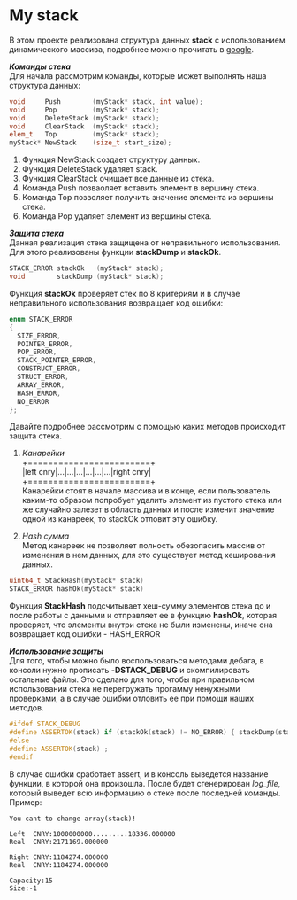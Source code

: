 # My stack

В этом проекте реализована структура данных **stack** с использованием динамического массива, подробнее можно прочитать в [google](https://ru.wikipedia.org/wiki/%D0%A1%D1%82%D0%B5%D0%BA).

***Команды стека***         
Для начала рассмотрим команды, которые может выполнять наша структура данных:
``` C++
void     Push        (myStack* stack, int value);
void     Pop         (myStack* stack);
void     DeleteStack (myStack* stack);
void     ClearStack  (myStack* stack);
elem_t   Top         (myStack* stack);
myStack* NewStack    (size_t start_size);
```
1) Функция NewStack создает структуру данных.
2) Функция DeleteStack удаляет stack.
3) Функция ClearStack очищает все данные из стека.
4) Команда Push позваоляет вставить элемент в вершину стека.
5) Команда Top позволяет получить значение элемента из вершины стека.
6) Команда Pop удаляет элемент из вершины стека.                

***Защита стека***      
Данная реализация стека защищена от неправильного использования.
Для этого реализованы функции **stackDump** и **stackOk**.
``` C++
STACK_ERROR stackOk   (myStack* stack);
void        stackDump (myStack* stack);
``` 
Функция **stackOk** проверяет стек по 8 критериям и в случае неправильного использования возвращает код ошибки:
``` C++
enum STACK_ERROR
{
  SIZE_ERROR,
  POINTER_ERROR,
  POP_ERROR,
  STACK_POINTER_ERROR,
  CONSTRUCT_ERROR,
  STRUCT_ERROR,
  ARRAY_ERROR,
  HASH_ERROR,
  NO_ERROR
};
``` 
Давайте подробнее рассмотрим с помощью каких методов происходит защита стека.        
1) *Канарейки*        
+========================+        
|left cnry|...|...|...|...|...|...|right cnry|                  
+========================+      
Канарейки стоят в начале массива и в конце, если пользователь каким-то образом попробует удалить элемент из пустого стека или же случайно залезет в область данных и после изменит значение одной из канареек, то stackOk отловит эту ошибку.

2) *Hash сумма*       
 Метод канареек не позволяет полность обезопасить массив от изменения в нем данных, для это существует метод хеширования данных.        
 ```C++
 uint64_t StackHash(myStack* stack)
 STACK_ERROR hashOk(myStack* stack)
 ``` 
Функция **StackHash** подсчитывает хеш-сумму элементов стека до и после работы с данными и отправляет ее в функцию **hashOk**, которая проверяет, что элементы внутри стека не были изменены, иначе она возвращает код ошибки - HASH_ERROR

***Использование защиты***      
Для того, чтобы можно было воспользоваться методами дебага, в консоли нужно прописать **-DSTACK_DEBUG** и скомпилировать остальные файлы. Это сделано для того, чтобы при правильном использовании стека не перегружать прогамму ненужными проверками, а в случае ошибки отловить ее при помощи наших методов.
```C++
#ifdef STACK_DEBUG
#define ASSERTOK(stack) if (stackOk(stack) != NO_ERROR) { stackDump(stack); assert(!"OK");	}
#else 
#define ASSERTOK(stack) ;
#endif
 ``` 
 В случае ошибки сработает assert, и в консоль выведется название функции, в которой она произошла. После будет сгенерирован *log_file*, который выведет всю информацию о стеке после последней команды.     
 Пример:
 ```
 You cant to change array(stack)!

 Left  CNRY:1000000000.........18336.000000 
 Real  CNRY:2171169.000000
 
 Right CNRY:1184274.000000 
 Real  CNRY:1184274.000000 
 
 Capacity:15
 Size:-1
 ```

